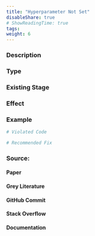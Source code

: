 ```yaml
---
title: "Hyperparameter Not Set"
disableShare: true
# ShowReadingTime: true
tags: 
weight: 6
---
```


### Description


### Type


### Existing Stage


### Effect


### Example

```python
# Violated Code

# Recommended Fix

```

### Source:

#### Paper 
#### Grey Literature

#### GitHub Commit

#### Stack Overflow

#### Documentation

